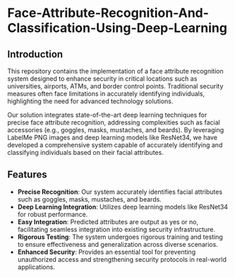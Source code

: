 # Face-Attribute-Recognition-And-Classification-Using-Deep-Learning

## Introduction
This repository contains the implementation of a face attribute recognition system designed to enhance security in critical locations such as universities, airports, ATMs, and border control points. Traditional security measures often face limitations in accurately identifying individuals, highlighting the need for advanced technology solutions.

Our solution integrates state-of-the-art deep learning techniques for precise face attribute recognition, addressing complexities such as facial accessories (e.g., goggles, masks, mustaches, and beards). By leveraging LabelMe PNG images and deep learning models like ResNet34, we have developed a comprehensive system capable of accurately identifying and classifying individuals based on their facial attributes.

## Features
- **Precise Recognition**: Our system accurately identifies facial attributes such as goggles, masks, mustaches, and beards.
- **Deep Learning Integration**: Utilizes deep learning models like ResNet34 for robust performance.
- **Easy Integration**: Predicted attributes are output as yes or no, facilitating seamless integration into existing security infrastructure.
- **Rigorous Testing**: The system undergoes rigorous training and testing to ensure effectiveness and generalization across diverse scenarios.
- **Enhanced Security**: Provides an essential tool for preventing unauthorized access and strengthening security protocols in real-world applications.
